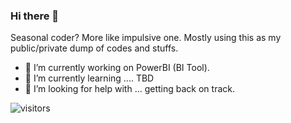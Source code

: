### Hi there 👋

Seasonal coder? More like impulsive one. 
Mostly using this as my public/private dump of codes and stuffs. 

- 🔭 I’m currently working on PowerBI (BI Tool).
- 🌱 I’m currently learning .... TBD
- 🤔 I’m looking for help with ... getting back on track.

![visitors](https://visitor-badge.glitch.me/badge?page_id=brony28&left_color=green&right_color=red)

<!--
**brony28/brony28** is a ✨ _special_ ✨ repository because its `README.md` (this file) appears on your GitHub profile.

Here are some ideas to get you started:

- 🔭 I’m currently working on ...
- 🌱 I’m currently learning ...
- 👯 I’m looking to collaborate on ...
- 🤔 I’m looking for help with ...
- 💬 Ask me about ...
- 📫 How to reach me: ...
- 😄 Pronouns: ...
- ⚡ Fun fact: ...
-->
